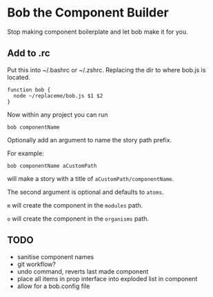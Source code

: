 # Bob the Component Builder

Stop making component boilerplate and let bob make it for you.

## Add to .rc

Put this into ~/.bashrc or ~/.zshrc. Replacing the dir to where bob.js is located.

```
function bob {
  node ~/replaceme/bob.js $1 $2
}
```

Now within any project you can run

```
bob componentName
```

Optionally add an argument to name the story path prefix.

For example:

```
bob componentName aCustomPath
```

will make a story with a title of `aCustomPath/componentName`.

The second argument is optional and defaults to `atoms`.

`m` will create the component in the `modules` path.

`o` will create the component in the `organisms` path.

## TODO

- sanitise component names
- git workflow?
- undo command, reverts last made component
- place all items in prop interface into exploded list in component
- allow for a bob.config file
